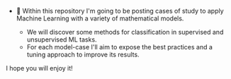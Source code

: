 - 🌱 Within this repository I'm going to be posting cases of study to apply Machine Learning with a variety of mathematical models.

  - We will discover some methods for classification in supervised and unsupervised ML tasks.
  - For each model-case I'll aim to expose the best practices and a tuning approach to improve its results.

I hope you will enjoy it!

